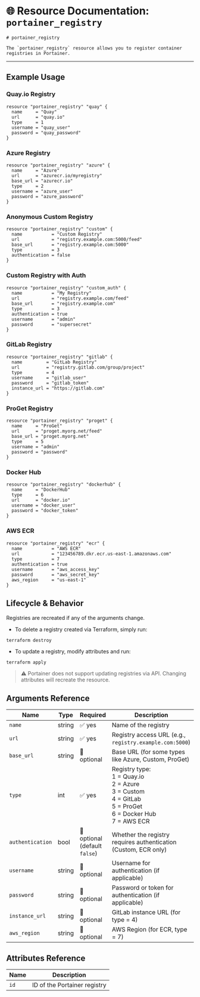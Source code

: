# 🌐 **Resource Documentation: `portainer_registry`**

```hcl
# portainer_registry

The `portainer_registry` resource allows you to register container registries in Portainer.
```
---

## Example Usage

### Quay.io Registry
```hcl
resource "portainer_registry" "quay" {
  name     = "Quay"
  url      = "quay.io"
  type     = 1
  username = "quay_user"
  password = "quay_password"
}
```

### Azure Registry
```hcl
resource "portainer_registry" "azure" {
  name     = "Azure"
  url      = "azurecr.io/myregistry"
  base_url = "azurecr.io"
  type     = 2
  username = "azure_user"
  password = "azure_password"
}
```

### Anonymous Custom Registry
```hcl
resource "portainer_registry" "custom" {
  name           = "Custom Registry"
  url            = "registry.example.com:5000/feed"
  base_url       = "registry.example.com:5000"
  type           = 3
  authentication = false
}
```

### Custom Registry with Auth
```hcl
resource "portainer_registry" "custom_auth" {
  name           = "My Registry"
  url            = "registry.example.com/feed"
  base_url       = "registry.example.com"
  type           = 3
  authentication = true
  username       = "admin"
  password       = "supersecret"
}
```

### GitLab Registry
```hcl
resource "portainer_registry" "gitlab" {
  name         = "GitLab Registry"
  url          = "registry.gitlab.com/group/project"
  type         = 4
  username     = "gitlab_user"
  password     = "gitlab_token"
  instance_url = "https://gitlab.com"
}
```

### ProGet Registry
```hcl
resource "portainer_registry" "proget" {
  name     = "ProGet"
  url      = "proget.myorg.net/feed"
  base_url = "proget.myorg.net"
  type     = 5
  username = "admin"
  password = "password"
}
```

### Docker Hub
```hcl
resource "portainer_registry" "dockerhub" {
  name     = "DockerHub"
  type     = 6
  url      = "docker.io"
  username = "docker_user"
  password = "docker_token"
}
```

### AWS ECR
```hcl
resource "portainer_registry" "ecr" {
  name           = "AWS ECR"
  url            = "123456789.dkr.ecr.us-east-1.amazonaws.com"
  type           = 7
  authentication = true
  username       = "aws_access_key"
  password       = "aws_secret_key"
  aws_region     = "us-east-1"
}
```

## Lifecycle & Behavior
Registries are recreated if any of the arguments change.
- To delete a registry created via Terraform, simply run:
```hcl
terraform destroy
```

- To update a registry, modify attributes and run:
```hcl
terraform apply
```
> ⚠️ Portainer does not support updating registries via API. Changing attributes will recreate the resource.

## Arguments Reference
| Name           | Type    | Required                      | Description                                                                 |
|----------------|---------|-------------------------------|-----------------------------------------------------------------------------|
| `name`         | string  | ✅ yes                        | Name of the registry                                                        |
| `url`          | string  | ✅ yes                        | Registry access URL (e.g., `registry.example.com:5000`)                |
| `base_url`     | string  | 🚫 optional                   | Base URL (for some types like Azure, Custom, ProGet)                        |
| `type`         | int     | ✅ yes                        | Registry type:<br>1 = Quay.io<br>2 = Azure<br>3 = Custom<br>4 = GitLab<br>5 = ProGet<br>6 = Docker Hub<br>7 = AWS ECR |
| `authentication` | bool  | 🚫 optional (default `false`) | Whether the registry requires authentication (Custom, ECR only)            |
| `username`     | string  | 🚫 optional                   | Username for authentication (if applicable)                                |
| `password`     | string  | 🚫 optional                   | Password or token for authentication (if applicable)                        |
| `instance_url` | string  | 🚫 optional                   | GitLab instance URL (for type = 4)                                          |
| `aws_region`   | string  | 🚫 optional                   | AWS Region (for ECR, type = 7)                                              |


## Attributes Reference

| Name | Description              |
|------|--------------------------|
| `id` | ID of the Portainer registry |
